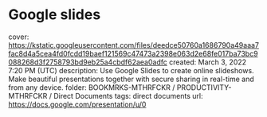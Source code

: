 # Google slides

cover: https://kstatic.googleusercontent.com/files/deedce50760a1686790a49aaa7fac8d4a5cea4fd0fcdd19baef121569c47473a2398e063d2e68fe017ba73bc9088268d3f2758793bd9eb25a4cbdf62aea0adfc
created: March 3, 2022 7:20 PM (UTC)
description: Use Google Slides to create online slideshows. Make beautiful presentations together with secure sharing in real-time and from any device.
folder: BOOKMRKS-MTHRFCKR / PRODUCTIVITY-MTHRFCKR / Direct Documents
tags: direct documents
url: https://docs.google.com/presentation/u/0
